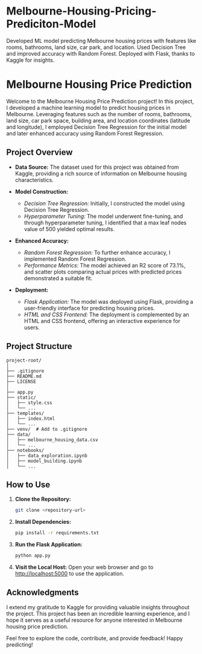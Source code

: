 # Melbourne-Housing-Pricing-Prediciton-Model
Developed ML model predicting Melbourne housing prices with features like rooms, bathrooms, land size, car park, and location. Used Decision Tree and improved accuracy with Random Forest. Deployed with Flask, thanks to Kaggle for insights.
# Melbourne Housing Price Prediction

Welcome to the Melbourne Housing Price Prediction project! In this project, I developed a machine learning model to predict housing prices in Melbourne. Leveraging features such as the number of rooms, bathrooms, land size, car park space, building area, and location coordinates (latitude and longitude), I employed Decision Tree Regression for the initial model and later enhanced accuracy using Random Forest Regression.

## Project Overview

- **Data Source:** The dataset used for this project was obtained from Kaggle, providing a rich source of information on Melbourne housing characteristics.

- **Model Construction:**
  - *Decision Tree Regression:* Initially, I constructed the model using Decision Tree Regression.
  - *Hyperparameter Tuning:* The model underwent fine-tuning, and through hyperparameter tuning, I identified that a max leaf nodes value of 500 yielded optimal results.

- **Enhanced Accuracy:**
  - *Random Forest Regression:* To further enhance accuracy, I implemented Random Forest Regression.
  - *Performance Metrics:* The model achieved an R2 score of 73.1%, and scatter plots comparing actual prices with predicted prices demonstrated a suitable fit.

- **Deployment:**
  - *Flask Application:* The model was deployed using Flask, providing a user-friendly interface for predicting housing prices.
  - *HTML and CSS Frontend:* The deployment is complemented by an HTML and CSS frontend, offering an interactive experience for users.

## Project Structure

```plaintext
project-root/
│
├── .gitignore
├── README.md
├── LICENSE
│
├── app.py
├── static/
│   ├── style.css
│   └── ...
├── templates/
│   ├── index.html
│   └── ...
├── venv/  # Add to .gitignore
├── data/
│   ├── melbourne_housing_data.csv
│   └── ...
├── notebooks/
│   ├── data_exploration.ipynb
│   ├── model_building.ipynb
│   └── ...
```

## How to Use

1. **Clone the Repository:**
   ```bash
   git clone <repository-url>
   ```

2. **Install Dependencies:**
   ```bash
   pip install -r requirements.txt
   ```

3. **Run the Flask Application:**
   ```bash
   python app.py
   ```

4. **Visit the Local Host:**
   Open your web browser and go to [http://localhost:5000](http://localhost:5000) to use the application.

## Acknowledgments

I extend my gratitude to Kaggle for providing valuable insights throughout the project. This project has been an incredible learning experience, and I hope it serves as a useful resource for anyone interested in Melbourne housing price prediction.

Feel free to explore the code, contribute, and provide feedback! Happy predicting!
